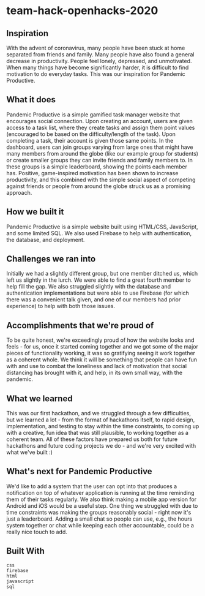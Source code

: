 # team-hack-openhacks-2020

## Inspiration
With the advent of coronavirus, many people have been stuck at home separated from friends and family. Many people have also found a general decrease in productivity. People feel lonely, depressed, and unmotivated. When many things have become significantly harder, it is difficult to find motivation to do everyday tasks. This was our inspiration for Pandemic Productive.

## What it does
Pandemic Productive is a simple gamified task manager website that encourages social connection. Upon creating an account, users are given access to a task list, where they create tasks and assign them point values (encouraged to be based on the difficulty/length of the task). Upon completing a task, their account is given those same points. In the dashboard, users can join groups varying from large ones that might have many members from around the globe (like our example group for students) or create smaller groups they can invite friends and family members to. In these groups is a simple leaderboard, showing the points each member has. Positive, game-inspired motivation has been shown to increase productivity, and this combined with the simple social aspect of competing against friends or people from around the globe struck us as a promising approach.

## How we built it
Pandemic Productive is a simple website built using HTML/CSS, JavaScript, and some limited SQL. We also used Firebase to help with authentication, the database, and deployment.

## Challenges we ran into
Initially we had a slightly different group, but one member ditched us, which left us slightly in the lurch. We were able to find a great fourth member to help fill the gap. We also struggled slightly with the database and authentication implementations but were able to use Firebase (for which there was a convenient talk given, and one of our members had prior experience) to help with both those issues.

## Accomplishments that we're proud of
To be quite honest, we're exceedingly proud of how the website looks and feels - for us, once it started coming together and we got some of the major pieces of functionality working, it was so gratifying seeing it work together as a coherent whole. We think it will be something that people can have fun with and use to combat the loneliness and lack of motivation that social distancing has brought with it, and help, in its own small way, with the pandemic.

## What we learned
This was our first hackathon, and we struggled through a few difficulties, but we learned a lot - from the format of hackathons itself, to rapid design, implementation, and testing to stay within the time constraints, to coming up with a creative, fun idea that was still plausible, to working together as a coherent team. All of these factors have prepared us both for future hackathons and future coding projects we do - and we're very excited with what we've built :)

## What's next for Pandemic Productive
We'd like to add a system that the user can opt into that produces a notification on top of whatever application is running at the time reminding them of their tasks regularly. We also think making a mobile app version for Android and iOS would be a useful step. One thing we struggled with due to time constraints was making the groups reasonably social - right now it's just a leaderboard. Adding a small chat so people can use, e.g., the hours system together or chat while keeping each other accountable, could be a really nice touch to add.

## Built With

``` BAHS
css
firebase
html
javascript
sql
```
